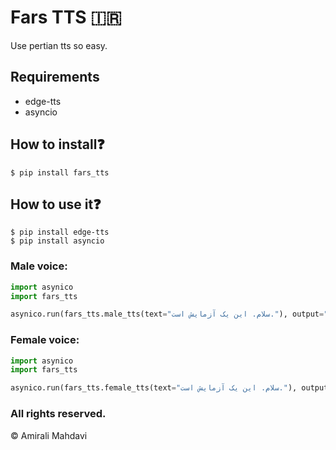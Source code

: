 # Fars TTS 🇮🇷
Use pertian tts so easy.
## Requirements
- edge-tts
- asyncio

## How to install❓
```shell script
$ pip install fars_tts
```

## How to use it❓
```shell script
$ pip install edge-tts
$ pip install asyncio
```

### Male voice:
```python
import asynico
import fars_tts

asynico.run(fars_tts.male_tts(text="سلام. این یک آزمایش است."), output="output.mp3")
```
### Female voice:
```python
import asynico
import fars_tts

asynico.run(fars_tts.female_tts(text="سلام. این یک آزمایش است."), output="output.mp3")
```

### All rights reserved.
&copy; Amirali Mahdavi